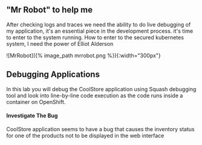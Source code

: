 ## "Mr Robot" to help me
After checking logs and traces we need the ability to do live debugging of my application, it's an essential piece in the development process. it's time to enter to the system running. How to enter to the secured kubernetes system, I need the power of Elliot Alderson  

![MrRobot]({% image_path mrrobot.png %}){:width="300px"}


## Debugging Applications

In this lab you will debug the CoolStore application using Squash debugging tool and look into line-by-line code execution as the code runs inside a container on OpenShift.

#### Investigate The Bug

CoolStore application seems to have a bug that causes the inventory status for one of the products not to be displayed in the web interface